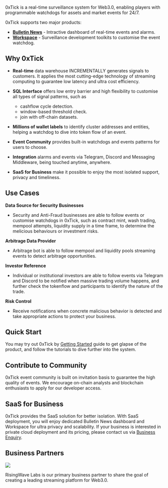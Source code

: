 0xTick is a real-time surveillance system for Web3.0, enabling players with programmable watchdogs for assets and market events for 24/7.

0xTick supports two major products:

* <b>[Bulletin News][1]</b> - Intractive dashboard of real-time events and alarms.
* <b>[Workspace][2]</b> - Surveillance development toolkits to customise the event watchdog.

## Why 0xTick
* <b>Real-time</b>
data warehouse INCREMENTALLY generates signals to customers. It applies the most cutting-edge technology of streaming computing to guarantee low latency and ultra cost efficiency. 

* <b>SQL Interface</b>
offers low entry barrier and high flexibility to customise all types of signal patterns, such as 
    * cashflow cycle detection.
    * window-based threshold check.
    * join with off-chain datasets.

* <b>Millions of wallet labels</b>
to identify cluster addresses and entities, helping a watchdog to dive into token flow of an event.

* <b>Event Community</b> provides built-in watchdogs and events patterns for users to choose.

* <b>Integration</b> alarms and events via Telegram, Discord and Messaging Middleware, being touched anytime, anywhere.

* <b>SaaS for Business</b> make it possible to enjoy the most isolated support, privacy and timeliness.

## Use Cases
<b>Data Source for Security Businesses</b>
- Security and Anti-Fraud businesses are able to follow events or customise watchdogs in 0xTick, such as contract mint, wash trading, mempool attempts, liquidity supply in a time frame, to determine the melicious behaviours or investment risks.

<b>Arbitrage Data Provider</b>
- Arbitrage bot is able to follow mempool and liquidity pools streaming events to detect arbitrage opportunities. 

<b>Investor Reference</b>
- Individual or institutional investors are able to follow events via Telegram and Discord to be notified when massive trading volume happens, and further check the tokenflow and participants to identify the nature of the trade. 

<b>Risk Control</b>
- Receive notifications when concrete malicious behavior is detected and take appropriate actions to protect your business.

## Quick Start 
You may try out 0xTick by [Getting Started](getstarted/quickstart.md) guide to get glapse of the product, and follow the tutorials to dive further into the system.

## Contribute to Community 
0xTick event community is built on invitation basis to guarantee the high quality of events. We encourage on-chain analysts and blockchain enthusiasts to apply for our developer access.

## SaaS for Business
0xTick provides the SaaS solution for better isolation. With SaaS deployment, you will enjoy dedicated Bulletin News dashboard and Workspace for ultra privacy and scalability. If your business is interested in private cloud deployment and its pricing, please contact us via [Business Enquiry](about/contact.md).

## Business Partners
<a href="https://www.risingwave-labs.com/">
    <img src="https://www.risingwave.com/imgs/foot_logo.svg" style="max-width: 35%">
</a>

RisingWave Labs is our primary business partner to share the goal of creating a leading streaming platform for Web3.0. 

[1]:<https://news.0xtick.com>
[2]:<https://workspace.0xtick.com>